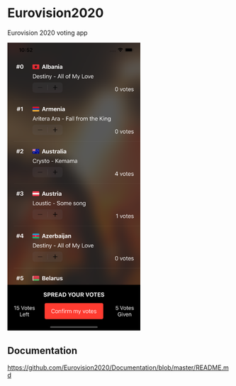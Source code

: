 # Eurovision2020
Eurovision 2020 voting app

<img src="screen.png" width="300px"/>

## Documentation
https://github.com/Eurovision2020/Documentation/blob/master/README.md
